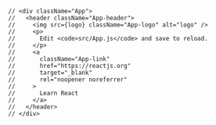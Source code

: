 
    // <div className="App">
    //   <header className="App-header">
    //     <img src={logo} className="App-logo" alt="logo" />
    //     <p>
    //       Edit <code>src/App.js</code> and save to reload.
    //     </p>
    //     <a
    //       className="App-link"
    //       href="https://reactjs.org"
    //       target="_blank"
    //       rel="noopener noreferrer"
    //     >
    //       Learn React
    //     </a>
    //   </header>
    // </div>